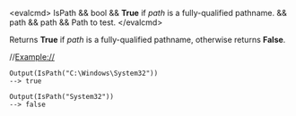 \<evalcmd\> IsPath && bool && **True** if *path* is a fully-qualified pathname. && path && path && Path to test. \</evalcmd\>

Returns **True** if *path* is a fully-qualified pathname, otherwise returns **False**.

//<Example://>

    Output(IsPath("C:\Windows\System32"))
    --> true

    Output(IsPath("System32"))
    --> false
